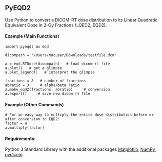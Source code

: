 ## PyEQD2
Use Python to convert a DICOM-RT dose distribution to its Linear Quadratic Equivalent Dose in 2-Gy Fractions (LQED2, EQD2).
<br />

#### Example (Main Functions)
```
import pyeqd2 as eqd

dicompath = '/Users/macuser/Downloads/testfile.dcm'

a = eqd.RTDose(dicompath)   # load dicom-rt file
a.plot()   # get a glimpse
a.plot_legend()   # interpret the glimpse

fractions = 8   # number of fractions
abratio = 3     # alpha/beta ratio
a.make_eqd2(fractions, abratio)     # conversion
a.export()     # save new dicom-rt file
```

#### Example (Other Commands)
```
# For an easy way to multiply the entire dose distribution before or after conversion to EQD2:
factor = 8
a.multiply(factor)
```

#### Requirements:
Python 3 Standard Library with the additional packages [Matplotlib](https://github.com/matplotlib/matplotlib), [NumPy](https://github.com/numpy/numpy), [pydicom](https://github.com/pydicom/pydicom).
